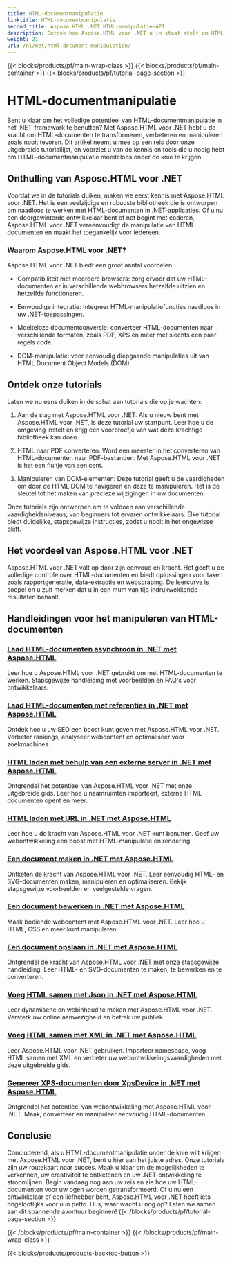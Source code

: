 ```yaml
---
title: HTML-documentmanipulatie
linktitle: HTML-documentmanipulatie
second_title: Aspose.HTML .NET HTML-manipulatie-API
description: Ontdek hoe Aspose.HTML voor .NET u in staat stelt om HTML-documenten efficiënt te manipuleren. Bekijk tutorials die u door het proces leiden.
weight: 21
url: /nl/net/html-document-manipulation/
---
```


{{< blocks/products/pf/main-wrap-class >}}
{{< blocks/products/pf/main-container >}}
{{< blocks/products/pf/tutorial-page-section >}}

# HTML-documentmanipulatie


Bent u klaar om het volledige potentieel van HTML-documentmanipulatie in het .NET-framework te benutten? Met Aspose.HTML voor .NET hebt u de kracht om HTML-documenten te transformeren, verbeteren en manipuleren zoals nooit tevoren. Dit artikel neemt u mee op een reis door onze uitgebreide tutoriallijst, en voorziet u van de kennis en tools die u nodig hebt om HTML-documentmanipulatie moeiteloos onder de knie te krijgen.

## Onthulling van Aspose.HTML voor .NET

Voordat we in de tutorials duiken, maken we eerst kennis met Aspose.HTML voor .NET. Het is een veelzijdige en robuuste bibliotheek die is ontworpen om naadloos te werken met HTML-documenten in .NET-applicaties. Of u nu een doorgewinterde ontwikkelaar bent of net begint met coderen, Aspose.HTML voor .NET vereenvoudigt de manipulatie van HTML-documenten en maakt het toegankelijk voor iedereen.

### Waarom Aspose.HTML voor .NET?

Aspose.HTML voor .NET biedt een groot aantal voordelen:

- Compatibiliteit met meerdere browsers: zorg ervoor dat uw HTML-documenten er in verschillende webbrowsers hetzelfde uitzien en hetzelfde functioneren.

- Eenvoudige integratie: Integreer HTML-manipulatiefuncties naadloos in uw .NET-toepassingen.

- Moeiteloze documentconversie: converteer HTML-documenten naar verschillende formaten, zoals PDF, XPS en meer met slechts een paar regels code.

- DOM-manipulatie: voer eenvoudig diepgaande manipulaties uit van HTML Document Object Models (DOM).

## Ontdek onze tutorials

Laten we nu eens duiken in de schat aan tutorials die op je wachten:

1. Aan de slag met Aspose.HTML voor .NET: Als u nieuw bent met Aspose.HTML voor .NET, is deze tutorial uw startpunt. Leer hoe u de omgeving instelt en krijg een voorproefje van wat deze krachtige bibliotheek kan doen.

2. HTML naar PDF converteren: Word een meester in het converteren van HTML-documenten naar PDF-bestanden. Met Aspose.HTML voor .NET is het een fluitje van een cent.

3. Manipuleren van DOM-elementen: Deze tutorial geeft u de vaardigheden om door de HTML DOM te navigeren en deze te manipuleren. Het is de sleutel tot het maken van precieze wijzigingen in uw documenten.

Onze tutorials zijn ontworpen om te voldoen aan verschillende vaardigheidsniveaus, van beginners tot ervaren ontwikkelaars. Elke tutorial biedt duidelijke, stapsgewijze instructies, zodat u nooit in het ongewisse blijft.

## Het voordeel van Aspose.HTML voor .NET

Aspose.HTML voor .NET valt op door zijn eenvoud en kracht. Het geeft u de volledige controle over HTML-documenten en biedt oplossingen voor taken zoals rapportgeneratie, data-extractie en webscraping. De leercurve is soepel en u zult merken dat u in een mum van tijd indrukwekkende resultaten behaalt.

## Handleidingen voor het manipuleren van HTML-documenten
### [Laad HTML-documenten asynchroon in .NET met Aspose.HTML](./load-html-doc-asynchronously/)
Leer hoe u Aspose.HTML voor .NET gebruikt om met HTML-documenten te werken. Stapsgewijze handleiding met voorbeelden en FAQ's voor ontwikkelaars.
### [Laad HTML-documenten met referenties in .NET met Aspose.HTML](./load-html-doc-with-credentials/)
Ontdek hoe u uw SEO een boost kunt geven met Aspose.HTML voor .NET. Verbeter rankings, analyseer webcontent en optimaliseer voor zoekmachines.
### [HTML laden met behulp van een externe server in .NET met Aspose.HTML](./load-html-using-remote-server/)
Ontgrendel het potentieel van Aspose.HTML voor .NET met onze uitgebreide gids. Leer hoe u naamruimten importeert, externe HTML-documenten opent en meer.
### [HTML laden met URL in .NET met Aspose.HTML](./load-html-using-url/)
Leer hoe u de kracht van Aspose.HTML voor .NET kunt benutten. Geef uw webontwikkeling een boost met HTML-manipulatie en rendering.
### [Een document maken in .NET met Aspose.HTML](./creating-a-document/)
Ontketen de kracht van Aspose.HTML voor .NET. Leer eenvoudig HTML- en SVG-documenten maken, manipuleren en optimaliseren. Bekijk stapsgewijze voorbeelden en veelgestelde vragen.
### [Een document bewerken in .NET met Aspose.HTML](./editing-a-document/)
Maak boeiende webcontent met Aspose.HTML voor .NET. Leer hoe u HTML, CSS en meer kunt manipuleren.
### [Een document opslaan in .NET met Aspose.HTML](./saving-a-document/)
Ontgrendel de kracht van Aspose.HTML voor .NET met onze stapsgewijze handleiding. Leer HTML- en SVG-documenten te maken, te bewerken en te converteren.
### [Voeg HTML samen met Json in .NET met Aspose.HTML](./merge-html-with-json/)
Leer dynamische en webinhoud te maken met Aspose.HTML voor .NET. Versterk uw online aanwezigheid en betrek uw publiek.
### [Voeg HTML samen met XML in .NET met Aspose.HTML](./merge-html-with-xml/)
Leer Aspose.HTML voor .NET gebruiken. Importeer namespace, voeg HTML samen met XML en verbeter uw webontwikkelingsvaardigheden met deze uitgebreide gids.
### [Genereer XPS-documenten door XpsDevice in .NET met Aspose.HTML](./generate-xps-documents-by-xpsdevice/)
Ontgrendel het potentieel van webontwikkeling met Aspose.HTML voor .NET. Maak, converteer en manipuleer eenvoudig HTML-documenten.

## Conclusie

Concluderend, als u HTML-documentmanipulatie onder de knie wilt krijgen met Aspose.HTML voor .NET, bent u hier aan het juiste adres. Onze tutorials zijn uw routekaart naar succes. Maak u klaar om de mogelijkheden te verkennen, uw creativiteit te ontketenen en uw .NET-ontwikkeling te stroomlijnen. Begin vandaag nog aan uw reis en zie hoe uw HTML-documenten voor uw ogen worden getransformeerd. Of u nu een ontwikkelaar of een liefhebber bent, Aspose.HTML voor .NET heeft iets ongelooflijks voor u in petto. Dus, waar wacht u nog op? Laten we samen aan dit spannende avontuur beginnen!
{{< /blocks/products/pf/tutorial-page-section >}}

{{< /blocks/products/pf/main-container >}}
{{< /blocks/products/pf/main-wrap-class >}}

{{< blocks/products/products-backtop-button >}}

